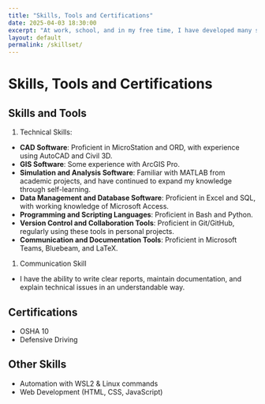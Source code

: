 ```yaml
---
title: "Skills, Tools and Certifications"
date: 2025-04-03 18:30:00
excerpt: "At work, school, and in my free time, I have developed many skills and learned to use numerous tools. I have also earned certifications. This page provides a general overview of the skills and tools I use (or could use) on the job, as well as a list of my certifications."
layout: default
permalink: /skillset/
---
```


# Skills, Tools and Certifications

## Skills and Tools

1. Technical Skills:
  * **CAD Software**: Proficient in MicroStation and ORD, with experience using AutoCAD and Civil 3D.
  * **GIS Software**: Some experience with ArcGIS Pro.
  * **Simulation and Analysis Software**: Familiar with MATLAB from academic projects, and have continued to expand my knowledge through self-learning.
  * **Data Management and Database Software**: Proficient in Excel and SQL, with working knowledge of Microsoft Access.
  * **Programming and Scripting Languages**: Proficient in Bash and Python.
  * **Version Control and Collaboration Tools**: Proficient in Git/GitHub, regularly using these tools in personal projects.
  * **Communication and Documentation Tools**: Proficient in Microsoft Teams, Bluebeam, and LaTeX.
1. Communication Skill
  * I have the ability to write clear reports, maintain documentation, and explain technical issues in an understandable way.

## Certifications

* OSHA 10
* Defensive Driving

## Other Skills

* Automation with WSL2 & Linux commands
* Web Development (HTML, CSS, JavaScript)
